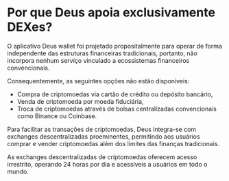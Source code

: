 # Por que Deus apoia exclusivamente DEXes?

O aplicativo Deus wallet foi projetado propositalmente para operar de forma independente das estruturas financeiras tradicionais, portanto, não incorpora nenhum serviço vinculado a ecossistemas financeiros convencionais.

Consequentemente, as seguintes opções não estão disponíveis:

- Compra de criptomoedas via cartão de crédito ou depósito bancário,
- Venda de criptomoeda por moeda fiduciária,
- Troca de criptomoedas através de bolsas centralizadas convencionais como Binance ou Coinbase.

Para facilitar as transações de criptomoedas, Deus integra-se com exchanges descentralizadas proeminentes, permitindo aos usuários comprar e vender criptomoedas além dos limites das finanças tradicionais.

As exchanges descentralizadas de criptomoedas oferecem acesso irrestrito, operando 24 horas por dia e acessíveis a usuários em todo o mundo.